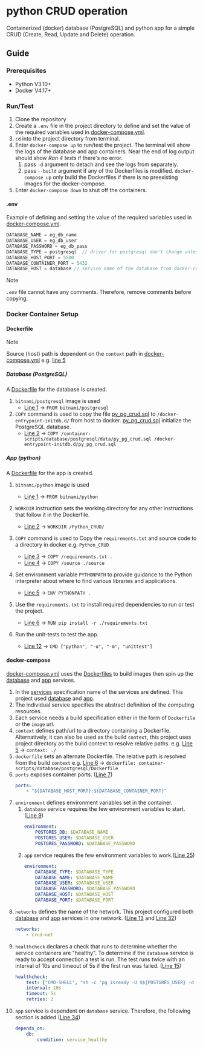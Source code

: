 # python CRUD operation

Containerized (docker) database (PostgreSQL) and python app for a simple CRUD (Create, Read, Update and Delete)
operation.

## Guide

### Prerequisites

- Python V3.10+
- Docker V4.17+

### Run/Test

1. Clone the repository
1. Create a `.env` file in the project directory to define and set the value of the required variables used
   in [docker-compose.yml](docker-compose.yml).
1. `cd` into the project directory from terminal.
1. Enter `docker-compose up` to run/test the project. The terminal will show the logs of the database and app
   containers. Near the end of log output should show *Ran 4 tests* if there's no error.
    1. pass `-d` argument to detach and see the logs from separately.
    1. pass `--build` argument if any of the Dockerfiles is modified. `docker-compose up` only build the Dockerfiles if
       there is no preexisting images for the docker-compose.
1. Enter `docker-compose down` to shut off the containers.

#### .env

Example of defining and setting the value of the required variables used
in [docker-compose.yml](docker-compose.yml).

```js
DATABASE_NAME = eg_db_name
DATABASE_USER = eg_db_user
DATABASE_PASSWORD = eg_db_pass
DATABASE_TYPE = postgresql  // driver for postgresql don't change unles you know what you are doing 
DATABASE_HOST_PORT = 5500
DATABASE_CONTAINER_PORT = 5432
DATABASE_HOST = database // service name of the database from docker-compose.yml, don't change unles you know what you are doing
```

> [!NOTE]
> `.env` file cannot have any comments. Therefore, remove comments before
> copying.

### Docker Container Setup

#### Dockerfile

> [!NOTE]
> Source (host) path is dependent on the `context` path in [docker-compose.yml](docker-compose.yml)
> e.g. [line 5](docker-compose.yml#L5)

##### Database (PostgreSQL)

A [Dockerfile](container-scripts/database/postgresql/Dockerfile) for the database is created.

1. `bitnami/postgresql` image is used
    - [Line 1](container-scripts/database/postgresql/Dockerfile#L1) -> `FROM bitnami/postgresql`
1. `COPY` command is used to copy the file [py_pg_crud.sql](container-scripts/database/postgresql/data/py_pg_crud.sql)
   to `/docker-entrypoint-initdb.d/` from host to docker.
   [py_pg_crud.sql](container-scripts/database/postgresql/data/py_pg_crud.sql) initialize the PostgreSQL database.
    - [Line 2](container-scripts/database/postgresql/Dockerfile#L2) -> `COPY /container-scripts/database/postgresql/data/py_pg_crud.sql /docker-entrypoint-initdb.d/py_pg_crud.sql`

##### App (python)

A [Dockerfile](container-scripts/app/Dockerfile) for the app is created.

1. `bitnami/python` image is used
    - [Line 1](container-scripts/app/Dockerfile#L1) -> `FROM bitnami/python`
1. `WORKDIR` instruction sets the working directory for any other instructions that follow it in the Dockerfile.
    - [Line 2](container-scripts/app/Dockerfile#L2) -> `WORKDIR /Python_CRUD/`
1. `COPY` command is used to Copy the `requirements.txt` and source code to a directory in docker e.g. `Python_CRUD`
    - [Line 3](container-scripts/app/Dockerfile#L3) -> `COPY /requirements.txt .`
    - [Line 4](container-scripts/app/Dockerfile#L4) -> `COPY /source ./source`
1. Set environment variable `PYTHONPATH` to provide guidance to the Python interpreter about where to find various
   libraries and applications.
    - [Line 5](container-scripts/app/Dockerfile#L5) -> `ENV PYTHONPATH .`
1. Use the `requirements.txt` to install required dependencies to run or test the project.
    - [Line 6](container-scripts/app/Dockerfile#L6) -> `RUN pip install -r ./requirements.txt`

1. Run the unit-tests to test the app.
    - [Line 12](container-scripts/app/Dockerfile#L12) -> `CMD ["python", "-u", "-m", "unittest"]`

#### docker-compose

[docker-compose.yml](docker-compose.yml) uses the [Dockerfiles](#dockerfile) to build images then spin up
the [database](docker-compose.yml#L3) and [app](docker-compose.yml#L21) services.

1. In the [services](docker-compose.yml#L2) specification name of the services are defined. This project
   used [database](docker-compose.yml#L3) and [app](docker-compose.yml#L21).
1. The individual service specifies the abstract definition of the computing resources.
1. Each service needs a build specification either in the form of `Dockerfile` or the `image` url.
1. `context` defines path/url to a directory containing a Dockerfile. Alternatively, it can also be used as the
   build `context`, this project uses project directory as the build context to resolve relative paths.
   e.g. [Line 5](docker-compose.yml#L5) -> `context: ./`
1. `dockerfile` sets an alternate Dockerfile. The relative path is resolved from the build `context`
   e.g. [Line 6](docker-compose.yml#L6) -> `dockerfile: container-scripts/database/postgresql/Dockerfile`
1. `ports` exposes container ports. ([Line 7](docker-compose.yml#L7))
    ```yaml
    ports:
        - "${DATABASE_HOST_PORT}:${DATABASE_CONTAINER_PORT}"
    ```
1. `environment` defines environment variables set in the container.
    1. `database` service requires the few environment variables to start.([Line 9](docker-compose.yml#L9))
        ```yaml
        environment:
            POSTGRES_DB: $DATABASE_NAME
            POSTGRES_USER: $DATABASE_USER
            POSTGRES_PASSWORD: $DATABASE_PASSWORD
        ```
    1. `app` service requires the few environment variables to work.([Line 25](docker-compose.yml#L25))
        ```yaml
        environment:
            DATABASE_TYPE: $DATABASE_TYPE
            DATABASE_NAME: $DATABASE_NAME
            DATABASE_USER: $DATABASE_USER
            DATABASE_PASSWORD: $DATABASE_PASSWORD
            DATABASE_HOST: $DATABASE_HOST
            DATABASE_PORT: $DATABASE_PORT
        ```
1. `networks` defines the name of the network. This project configured both [database](docker-compose.yml#L3)
   and [app](docker-compose.yml#L21) services in one network. ([Line 13](docker-compose.yml#L13)
   and [Line 32](docker-compose.yml#L32))
    ```yaml
    networks:
        - crud-net
    ```
1. `healthcheck` declares a check that runs to determine whether the service containers are "healthy". To determine if
   the `database` service is ready to accept connection a test is run. The test runs twice with an interval of 10s and
   timeout of 5s if the first run was failed. ([Line 15](docker-compose.yml#L15))
    ```yaml
    healthcheck:
        test: ["CMD-SHELL", "sh -c 'pg_isready -U $${POSTGRES_USER} -d $${POSTGRES_DB}'"]
        interval: 10s
        timeout: 5s
        retries: 2
    ```
1. `app` service is dependent on `database` service. Therefore, the following section is
   added ([Line 34](docker-compose.yml#L34))
    ```yaml
    depends_on:
        db:
            condition: service_healthy
    ```